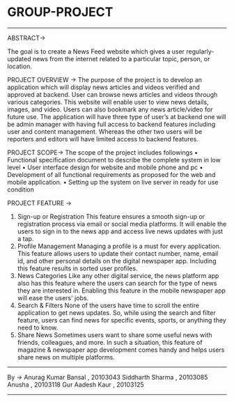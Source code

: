 # GROUP-PROJECT
____________________________________________________________________________________________________________________________________________________________________
ABSTRACT->

The goal is to create a News Feed website which gives a user regularly-updated news from the internet related to a particular topic, person, or location.

PROJECT OVERVIEW ->
The purpose of the project is to develop an application which will display news articles and videos verified and approved at backend. User can browse news articles and videos through various categories. This website will enable user to view news details, images, and video. Users can also bookmark any news article/video for future use.
The application will have three type of user’s at backend one will be admin manager with having full access to backend features including user and content management. Whereas the other two users will be reporters and editors will have limited access to backend features.

PROJECT SCOPE->
The scope of the project includes followings
• Functional specification document to describe the complete system in low level 
• User interface design for website and mobile phone and pc
• Development of all functional requirements as proposed for the web and mobile application.
• Setting up the system on live server in ready for use condition

PROJECT FEATURE ->
1.	Sign-up or Registration
This feature ensures a smooth sign-up or registration process via email or social media platforms. It will enable the users to sign in to the news app and access live news updates with just a tap.
2.	Profile Management
Managing a profile is a must for every application. This feature allows users to update their contact number, name, email id, and other personal details on the digital newspaper app. Including this feature results in sorted user profiles.
3.	News Categories
Like any other digital service, the news platform app also has this feature where the users can search for the type of news they are interested in. Enabling this feature in the mobile newspaper app will ease the users' jobs.
4.	Search & Filters
None of the users have time to scroll the entire application to get news updates. So, while using the search and filter feature, users can find news for specific events, sports, or anything they need to know.
5.	Share News
Sometimes users want to share some useful news with friends, colleagues, and more. In such a situation, this feature of magazine & newspaper app development comes handy and helps users share news on multiple platforms.
____________________________________________________________________________________________________________________________________________________________________

By →
     Anurag Kumar Bansal , 20103043
     Siddharth Sharma , 20103085
     Anusha , 20103118
     Gur Aadesh Kaur , 20103125
____________________________________________________________________________________________________________________________________________________________________
